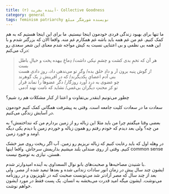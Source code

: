 ```yaml
---
title: آینده بشریت (۲)- Collective Goodness
category: general
tags: feminism patriarchy نویسنده شورشگر مبلغ
---
```




ما تنها برای بهبود زندگی فردی خودمون اینجا نیستیم. ما برای این اینجا هستیم که به هم کمک کنیم. غم من غم همه باید باشه غم همکارم غم منه. واقعا الان که بزرگتر شدم و با این همه بی نظمی و بی اعتنایی نسبت به کیش مواجه شدم معنای این شعر سعدی رو درک می‌کنم:



> هر آن که تخمِ بدی کشت و چشمِ نیکی داشت/ دِماغِ بیهده پخت و خیالِ باطل بست  
> ز گوش پنبه برون آر و دادِ خلق بده/ وگر تو می‌ندهی داد، روزِ دادی هست!  
> بنی آدم اعضایِ یکدیگرند/ که در آفرینش ز یک گوهرند  
> چو عضوی به درد آورد روزگار/ دگر عضوها را نماند قرار  
> تو کز محنتِ دیگران بی‌غمی/ نشاید که نامت نهند آدمی



چطور می‌تونیم اینقدر بی‌تفاوت و اعتنا از کنار مشکلات هم رد شیم؟

سعادت ما در سعادت کلیت جامعه است. وقتی به پیشرفت همگانی کمک کنیم خودمون در آسایش زندگی می‌کنیم.


بعضی وقتا میگفتم چرا من باید مثلا این زباله رو از زمین بردارم من که ننداختمش؟ به من چه؟ ولی بعد دیدم که خودم رفتم رو همون زباله و خوردم زمین یا دیدم یکی دیگه اومد و خورد زمین. 

در وهله اول که باید رعایت کنیم که زباله نریزیم رو زمین. آب اگر ریخت روی میز خشک کنیم. وقتی از روی صندلی بلند میشیم بذاریمش سرجاش. واقعا اینها common sense هستن، نیازی به توضیح نیست.



با شنیدن مصاحبه‌ها و صحبت‌های بانو نوال السعداوی به آینده امیدوارتر شدم. <br>
ایشون چند سال پیش در زمان انور سادات زندانی شده و بعدها تبعید شده از مصر. ولی بعد از چند سال که مصر آزادتر شد می‌تونست صحبت کنه در تلویزیون و در روزنامه می‌نوشت. ایشون میگه امید قدرت می‌بخشه به انسان. یک پست فقط در مورد ایشون خواهم نوشت.


